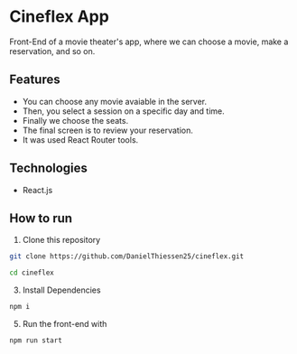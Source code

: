 # Cineflex App
Front-End of a movie theater's app, where we can choose a movie, make a reservation, and so on.

## Features

- You can choose any movie avaiable in the server.
- Then, you select a session on a specific day and time.
- Finally we choose the seats.
- The final screen is to review your reservation.
- It was used React Router tools.

## Technologies

- React.js

## How to run

1. Clone this repository
```bash
git clone https://github.com/DanielThiessen25/cineflex.git

cd cineflex
```
3. Install Dependencies
```bash
npm i
```
5. Run the front-end with
```bash
npm run start
```
